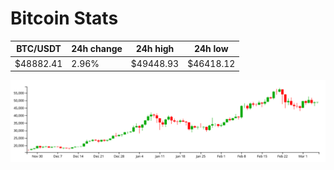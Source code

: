 # Bitcoin Stats

BTC/USDT|24h change|24h high|24h low|
|---|---|---|---|
|$48882.41|2.96%|$49448.93|$46418.12|

<img src="./chart.svg">
